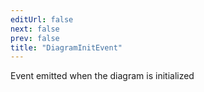 ```yaml
---
editUrl: false
next: false
prev: false
title: "DiagramInitEvent"
---
```


Event emitted when the diagram is initialized
